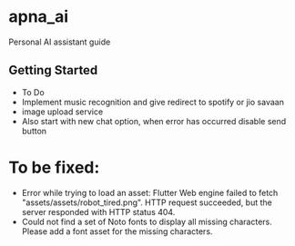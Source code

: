 # apna_ai

Personal AI assistant guide

## Getting Started

- To Do
- Implement music recognition and give redirect to spotify or jio savaan
- image upload service
- Also start with new chat option, when error has occurred disable send button

# To be fixed:
- Error while trying to load an asset: Flutter Web engine failed to fetch "assets/assets/robot_tired.png". HTTP request succeeded, but the server responded with HTTP status 404.
- Could not find a set of Noto fonts to display all missing characters. Please add a font asset for the missing characters.